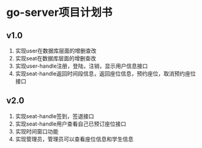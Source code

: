 # go-server项目计划书

## v1.0

1. 实现user在数据库层面的增删查改
2. 实现seat在数据库层面的增删查改
3. 实现user-handle注册，登陆，注销，显示用户信息接口
4. 实现seat-handle返回时间段信息，返回座位信息，预约座位，取消预约座位接口

## v2.0

1. 实现seat-handle签到，签退接口
2. 实现seat-handle用户查看自己已预订座位接口
3. 实现时间窗口功能
4. 实现管理员，管理员可以查看座位信息和学生信息